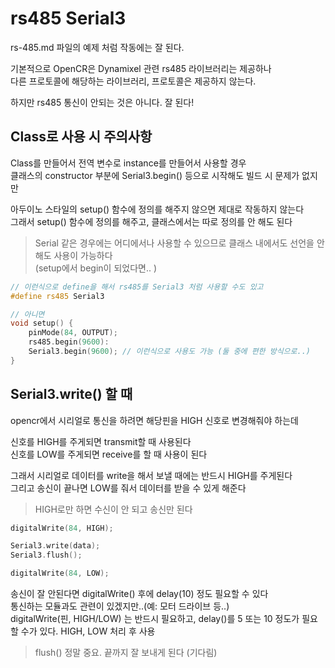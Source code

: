 # rs485 Serial3  
rs-485.md 파일의 예제 처럼 작동에는 잘 된다.   

기본적으로 OpenCR은 Dynamixel 관련 rs485 라이브러리는 제공하나  
다른 프로토콜에 해당하는 라이브러리, 프로토콜은 제공하지 않는다.   

하지만 rs485 통신이 안되는 것은 아니다. 잘 된다!

## Class로 사용 시 주의사항
Class를 만들어서 전역 변수로 instance를 만들어서 사용할 경우   
클래스의 constructor 부분에 Serial3.begin() 등으로 시작해도 빌드 시 문제가 없지만   

아두이노 스타일의 setup() 함수에 정의를 해주지 않으면 제대로 작동하지 않는다   
그래서 setup() 함수에 정의를 해주고, 클래스에서는 따로 정의를 안 해도 된다   

> Serial 같은 경우에는 어디에서나 사용할 수 있으므로 클래스 내에서도 선언을 안해도 사용이 가능하다    
(setup에서 begin이 되었다면.. )   


```cpp
// 이런식으로 define을 해서 rs485를 Serial3 처럼 사용할 수도 있고 
#define rs485 Serial3

// 아니면 
void setup() {
    pinMode(84, OUTPUT);
    rs485.begin(9600): 
    Serial3.begin(9600); // 이런식으로 사용도 가능 (둘 중에 편한 방식으로..)
}

```

## Serial3.write() 할 때 
opencr에서 시리얼로 통신을 하려면  해당핀을 HIGH 신호로 변경해줘야 하는데   

신호를 HIGH를 주게되면 transmit할 때 사용된다   
신호를 LOW를 주게되면 receive를 할 때 사용이 된다   

그래서 시리얼로 데이터를 write을 해서 보낼 때에는 반드시 HIGH를 주게된다   
그리고 송신이 끝나면 LOW를 줘서 데이터를 받을 수 있게 해준다   

> HIGH로만 하면 수신이 안 되고 송신만 된다   

```cpp
digitalWrite(84, HIGH);

Serial3.write(data);
Serial3.flush();

digitalWrite(84, LOW);
```

송신이 잘 안된다면 digitalWrite() 후에 delay(10) 정도 필요할 수 있다   
통신하는 모듈과도 관련이 있겠지만..(예: 모터 드라이브 등..)   
digitalWrite(핀, HIGH/LOW) 는 반드시 필요하고, delay()를 5 또는 10 정도가 필요할 수가 있다. HIGH, LOW 처리 후 사용

> flush() 정말 중요. 끝까지 잘 보내게 된다 (기다림)  





